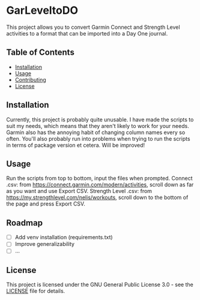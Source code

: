 # GarLeveltoDO

This project allows you to convert Garmin Connect and Strength Level activities to a format that can be imported into a Day One journal.

## Table of Contents

- [Installation](#installation)
- [Usage](#usage)
- [Contributing](#contributing)
- [License](#license)

## Installation

Currently, this project is probably quite unusable. I have made the scripts to suit my needs, which means that they aren't likely to work for your needs. Garmin also has the annoying habit of changing column names every so often. You'll also probably run into problems when trying to run the scripts in terms of package version et cetera. Will be improved!

## Usage

Run the scripts from top to bottom, input the files when prompted.
Connect .csv: from https://connect.garmin.com/modern/activities, scroll down as far as you want and use Export CSV.
Strength Level .csv: from https://my.strengthlevel.com/nelis/workouts, scroll down to the bottom of the page and press Export CSV.

## Roadmap

- [ ] Add venv installation (requirements.txt)
- [ ] Improve generalizability
- [ ] ...

## License

This project is licensed under the GNU General Public License 3.0 - see the [LICENSE](LICENSE) file for details.

